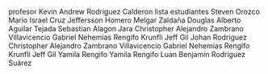 profesor
Kevin Andrew Rodriguez Calderon
lista estudiantes
Steven Orozco
Mario Israel Cruz
Jeffersson Homero Melgar Zaldaña
Douglas Alberto Aguilar Tejada
Sebastian Alagon Jara
Christopher Alejandro Zambrano Villavicencio
Gabriel Nehemias Rengifo Krunfli
Jeff Gil
Johan Rodriguez
Christopher Alejandro Zambrano Villavicencio
Gabriel Nehemias Rengifo Krunfli
Jeff Gil
Yamila Rengifo
Yamila Rengifo
Luan Benjamín Rodríguez Suárez
